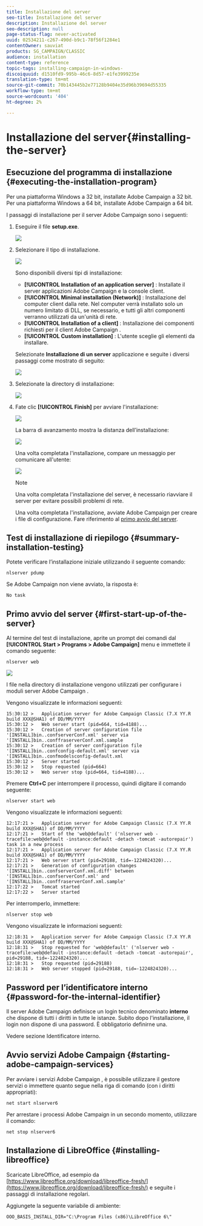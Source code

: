 ```yaml
---
title: Installazione del server
seo-title: Installazione del server
description: Installazione del server
seo-description: null
page-status-flag: never-activated
uuid: 02534211-c267-490d-b9c1-78f56f1284e1
contentOwner: sauviat
products: SG_CAMPAIGN/CLASSIC
audience: installation
content-type: reference
topic-tags: installing-campaign-in-windows-
discoiquuid: d1510fd9-995b-46c6-8d57-e1fe3999235e
translation-type: tm+mt
source-git-commit: 70b143445b2e77128b9404e35d96b39694d55335
workflow-type: tm+mt
source-wordcount: '404'
ht-degree: 2%

---
```



# Installazione del server{#installing-the-server}

## Esecuzione del programma di installazione {#executing-the-installation-program}

Per una piattaforma Windows a 32 bit, installate  Adobe Campaign a 32 bit. Per una piattaforma Windows a 64 bit, installate  Adobe Campaign a 64 bit.

I passaggi di installazione per il server Adobe Campaign  sono i seguenti:

1. Eseguire il file **setup.exe**.

   ![](assets/s_ncs_install_installer_01.png)

1. Selezionare il tipo di installazione.

   ![](assets/s_ncs_install_installer_01a.png)

   Sono disponibili diversi tipi di installazione:

   * **[!UICONTROL Installation of an application server]** : Installate il  server applicazioni Adobe Campaign e la console client.
   * **[!UICONTROL Minimal installation (Network)]** : Installazione del computer client dalla rete. Nel computer verrà installato solo un numero limitato di DLL, se necessario, e tutti gli altri componenti verranno utilizzati da un&#39;unità di rete.
   * **[!UICONTROL Installation of a client]** : Installazione dei componenti richiesti per il client Adobe Campaign .
   * **[!UICONTROL Custom installation]** : L&#39;utente sceglie gli elementi da installare.

   Selezionate **Installazione di un server** applicazione e seguite i diversi passaggi come mostrato di seguito:

   ![](assets/s_ncs_install_installer_02.png)

1. Selezionate la directory di installazione:

   ![](assets/s_ncs_install_installer_03.png)

1. Fate clic **[!UICONTROL Finish]** per avviare l&#39;installazione:

   ![](assets/s_ncs_install_installer_04.png)

   La barra di avanzamento mostra la distanza dell’installazione:

   ![](assets/s_ncs_install_installer_05.png)

   Una volta completata l&#39;installazione, compare un messaggio per comunicare all&#39;utente:

   ![](assets/s_ncs_install_installer_06.png)

   >[!NOTE]
   >
   >Una volta completata l&#39;installazione del server, è necessario riavviare il server per evitare possibili problemi di rete.

   Una volta completata l&#39;installazione, avviate  Adobe Campaign per creare i file di configurazione. Fare riferimento al [primo avvio del server](#first-start-up-of-the-server).

## Test di installazione di riepilogo {#summary-installation-testing}

Potete verificare l’installazione iniziale utilizzando il seguente comando:

```
nlserver pdump
```

Se  Adobe Campaign non viene avviato, la risposta è:

```
No task
```

## Primo avvio del server {#first-start-up-of-the-server}

Al termine del test di installazione, aprite un prompt dei comandi dal **[!UICONTROL Start > Programs > Adobe Campaign]** menu e immettete il comando seguente:

```
nlserver web
```

![](assets/s_ncs_install_cmd_nlserverweb.png)

I file nella directory di installazione vengono utilizzati per configurare i moduli server Adobe Campaign .

Vengono visualizzate le informazioni seguenti:

```
15:30:12 >   Application server for Adobe Campaign Classic (7.X YY.R build XXX@SHA1) of DD/MM/YYYY
15:30:12 >   Web server start (pid=664, tid=4188)...
15:30:12 >   Creation of server configuration file '[INSTALL]bin..confserverConf.xml' server via '[INSTALL]bin..conffraserverConf.xml.sample
15:30:12 >   Creation of server configuration file '[INSTALL]bin..confconfig-default.xml' server via '[INSTALL]bin..confmodelsconfig-default.xml
15:30:12 >   Server started
15:30:12 >   Stop requested (pid=664)
15:30:12 >   Web server stop (pid=664, tid=4188)...
```

Premere **Ctrl+C** per interrompere il processo, quindi digitare il comando seguente:

```
nlserver start web
```

Vengono visualizzate le informazioni seguenti:

```
12:17:21 >   Application server for Adobe Campaign Classic (7.X YY.R build XXX@SHA1) of DD/MM/YYYY
12:17:21 >   Start of the 'web@default' ('nlserver web -tracefile:web@default -instance:default -detach -tomcat -autorepair') task in a new process 
12:17:21 >   Application server for Adobe Campaign Classic (7.X YY.R build XXX@SHA1) of DD/MM/YYYY
12:17:21 >   Web server start (pid=29188, tid=-1224824320)...
12:17:21 >   Generation of configuration changes '[INSTALL]bin..confserverConf.xml.diff' between '[INSTALL]bin..confserverConf.xml' and '[INSTALL]bin..conffraserverConf.xml.sample'
12:17:22 >   Tomcat started
12:17:22 >   Server started
```

Per interromperlo, immettere:

```
nlserver stop web
```

Vengono visualizzate le informazioni seguenti:

```
12:18:31 >   Application server for Adobe Campaign Classic (7.X YY.R build XXX@SHA1) of DD/MM/YYYY
12:18:31 >   Stop requested for 'web@default' ('nlserver web -tracefile:web@default -instance:default -detach -tomcat -autorepair', pid=29188, tid=-1224824320)...
12:18:31 >   Stop requested (pid=29188)
12:18:31 >   Web server stopped (pid=29188, tid=-1224824320)...
```

## Password per l’identificatore interno {#password-for-the-internal-identifier}

Il server Adobe Campaign  definisce un login tecnico denominato **interno** che dispone di tutti i diritti in tutte le istanze. Subito dopo l&#39;installazione, il login non dispone di una password. È obbligatorio definirne una.

Vedere sezione Identificatore [](../../installation/using/campaign-server-configuration.md#internal-identifier)interno.

## Avvio  servizi Adobe Campaign {#starting-adobe-campaign-services}

Per avviare i servizi Adobe Campaign , è possibile utilizzare il gestore servizi o immettere quanto segue nella riga di comando (con i diritti appropriati):

```
net start nlserver6
```

Per arrestare i processi Adobe Campaign  in un secondo momento, utilizzare il comando:

```
net stop nlserver6
```

## Installazione di LibreOffice {#installing-libreoffice}

Scaricate LibreOffice, ad esempio da [https://www.libreoffice.org/download/libreoffice-fresh/](https://www.libreoffice.org/download/libreoffice-fresh/) e seguite i passaggi di installazione regolari.

Aggiungete la seguente variabile di ambiente:

```
OOO_BASIS_INSTALL_DIR="C:\Program Files (x86)\LibreOffice 6\"
```

